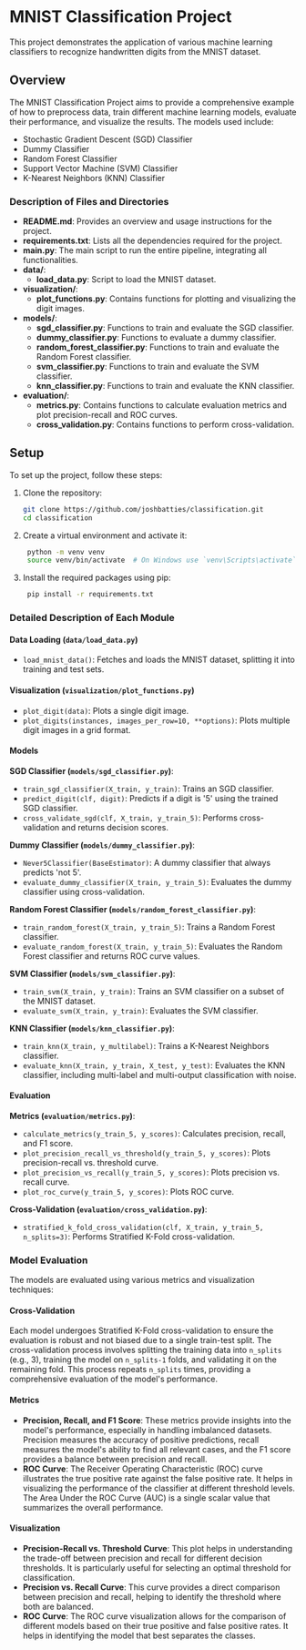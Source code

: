 # MNIST Classification Project
This project demonstrates the application of various machine learning classifiers to recognize handwritten digits from the MNIST dataset. 

## Overview

The MNIST Classification Project aims to provide a comprehensive example of how to preprocess data, train different machine learning models, evaluate their performance, and visualize the results. 
The models used include:
- Stochastic Gradient Descent (SGD) Classifier
- Dummy Classifier
- Random Forest Classifier
- Support Vector Machine (SVM) Classifier
- K-Nearest Neighbors (KNN) Classifier

### Description of Files and Directories

- **README.md**: Provides an overview and usage instructions for the project.
- **requirements.txt**: Lists all the dependencies required for the project.
- **main.py**: The main script to run the entire pipeline, integrating all functionalities.
- **data/**:
  - **load_data.py**: Script to load the MNIST dataset.
- **visualization/**:
  - **plot_functions.py**: Contains functions for plotting and visualizing the digit images.
- **models/**:
  - **sgd_classifier.py**: Functions to train and evaluate the SGD classifier.
  - **dummy_classifier.py**: Functions to evaluate a dummy classifier.
  - **random_forest_classifier.py**: Functions to train and evaluate the Random Forest classifier.
  - **svm_classifier.py**: Functions to train and evaluate the SVM classifier.
  - **knn_classifier.py**: Functions to train and evaluate the KNN classifier.
- **evaluation/**:
  - **metrics.py**: Contains functions to calculate evaluation metrics and plot precision-recall and ROC curves.
  - **cross_validation.py**: Contains functions to perform cross-validation.

## Setup
To set up the project, follow these steps:

1. Clone the repository:
   ```bash
   git clone https://github.com/joshbatties/classification.git
   cd classification

2. Create a virtual environment and activate it:
   ```bash
    python -m venv venv
    source venv/bin/activate  # On Windows use `venv\Scripts\activate`

3. Install the required packages using pip:
   ```bash
    pip install -r requirements.txt

### Detailed Description of Each Module

#### Data Loading (`data/load_data.py`)

- `load_mnist_data()`: Fetches and loads the MNIST dataset, splitting it into training and test sets.

#### Visualization (`visualization/plot_functions.py`)

- `plot_digit(data)`: Plots a single digit image.
- `plot_digits(instances, images_per_row=10, **options)`: Plots multiple digit images in a grid format.

#### Models

**SGD Classifier (`models/sgd_classifier.py`)**:

- `train_sgd_classifier(X_train, y_train)`: Trains an SGD classifier.
- `predict_digit(clf, digit)`: Predicts if a digit is '5' using the trained SGD classifier.
- `cross_validate_sgd(clf, X_train, y_train_5)`: Performs cross-validation and returns decision scores.

**Dummy Classifier (`models/dummy_classifier.py`)**:

- `Never5Classifier(BaseEstimator)`: A dummy classifier that always predicts 'not 5'.
- `evaluate_dummy_classifier(X_train, y_train_5)`: Evaluates the dummy classifier using cross-validation.

**Random Forest Classifier (`models/random_forest_classifier.py`)**:

- `train_random_forest(X_train, y_train_5)`: Trains a Random Forest classifier.
- `evaluate_random_forest(X_train, y_train_5)`: Evaluates the Random Forest classifier and returns ROC curve values.

**SVM Classifier (`models/svm_classifier.py`)**:

- `train_svm(X_train, y_train)`: Trains an SVM classifier on a subset of the MNIST dataset.
- `evaluate_svm(X_train, y_train)`: Evaluates the SVM classifier.

**KNN Classifier (`models/knn_classifier.py`)**:

- `train_knn(X_train, y_multilabel)`: Trains a K-Nearest Neighbors classifier.
- `evaluate_knn(X_train, y_train, X_test, y_test)`: Evaluates the KNN classifier, including multi-label and multi-output classification with noise.

#### Evaluation

**Metrics (`evaluation/metrics.py`)**:

- `calculate_metrics(y_train_5, y_scores)`: Calculates precision, recall, and F1 score.
- `plot_precision_recall_vs_threshold(y_train_5, y_scores)`: Plots precision-recall vs. threshold curve.
- `plot_precision_vs_recall(y_train_5, y_scores)`: Plots precision vs. recall curve.
- `plot_roc_curve(y_train_5, y_scores)`: Plots ROC curve.

**Cross-Validation (`evaluation/cross_validation.py`)**:

- `stratified_k_fold_cross_validation(clf, X_train, y_train_5, n_splits=3)`: Performs Stratified K-Fold cross-validation.

### Model Evaluation

The models are evaluated using various metrics and visualization techniques:

#### Cross-Validation

Each model undergoes Stratified K-Fold cross-validation to ensure the evaluation is robust and not biased due to a single train-test split. The cross-validation process involves splitting the training data into `n_splits` (e.g., 3), training the model on `n_splits-1` folds, and validating it on the remaining fold. This process repeats `n_splits` times, providing a comprehensive evaluation of the model's performance.

#### Metrics

- **Precision, Recall, and F1 Score**: These metrics provide insights into the model's performance, especially in handling imbalanced datasets. Precision measures the accuracy of positive predictions, recall measures the model's ability to find all relevant cases, and the F1 score provides a balance between precision and recall.
- **ROC Curve**: The Receiver Operating Characteristic (ROC) curve illustrates the true positive rate against the false positive rate. It helps in visualizing the performance of the classifier at different threshold levels. The Area Under the ROC Curve (AUC) is a single scalar value that summarizes the overall performance.

#### Visualization

- **Precision-Recall vs. Threshold Curve**: This plot helps in understanding the trade-off between precision and recall for different decision thresholds. It is particularly useful for selecting an optimal threshold for classification.
- **Precision vs. Recall Curve**: This curve provides a direct comparison between precision and recall, helping to identify the threshold where both are balanced.
- **ROC Curve**: The ROC curve visualization allows for the comparison of different models based on their true positive and false positive rates. It helps in identifying the model that best separates the classes.

